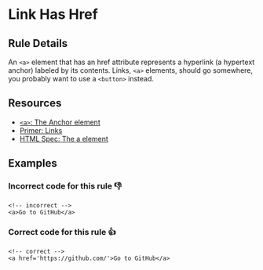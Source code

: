 # Link Has Href

## Rule Details

An `<a>` element that has an href attribute represents a hyperlink (a hypertext anchor) labeled by its contents. Links, `<a>` elements, should go somewhere, you probably want to use a `<button>` instead.


## Resources

- [`<a>`: The Anchor element](https://developer.mozilla.org/en-US/docs/Web/HTML/Element/a)
- [Primer: Links](https://primer.style/design/accessibility/links)
- [HTML Spec: The a element](https://html.spec.whatwg.org/multipage/text-level-semantics.html#the-a-element)

## Examples
### **Incorrect** code for this rule 👎

```erb
<!-- incorrect -->
<a>Go to GitHub</a>
```

### **Correct** code for this rule  👍

```erb
<!-- correct -->
<a href='https://github.com/'>Go to GitHub</a>
```
